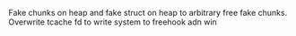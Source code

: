 Fake chunks on heap and fake struct on heap to arbitrary free fake chunks. Overwrite tcache fd to write system to freehook adn win
